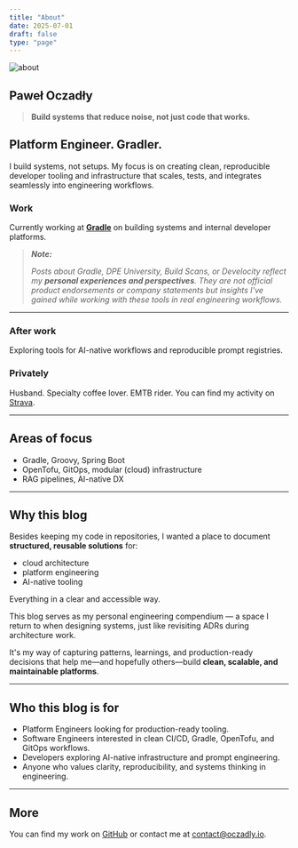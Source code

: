 ```yaml
---
title: "About"
date: 2025-07-01
draft: false
type: "page"
---
```


![about](/featured-image.jpeg)

## Paweł Oczadły

> **Build systems that reduce noise, not just code that works.**

## Platform Engineer. Gradler.

I build systems, not setups. My focus is on creating clean, reproducible developer tooling and infrastructure that scales, tests, and integrates seamlessly into engineering workflows.

### Work

Currently working at **[Gradle](https://gradle.org/)** on building systems and internal developer platforms.

> ***Note:***
>
> *Posts about Gradle, DPE University, Build Scans, or Develocity reflect my **personal experiences and perspectives**. They are not official product endorsements or company statements but insights I've gained while working with these tools in real engineering workflows.*

---

### After work

Exploring tools for AI-native workflows and reproducible prompt registries.

### Privately

Husband. Specialty coffee lover. EMTB rider. You can find my activity on [Strava](https://www.strava.com/athletes/67135909).

---

## Areas of focus

* Gradle, Groovy, Spring Boot
* OpenTofu, GitOps, modular (cloud) infrastructure
* RAG pipelines, AI-native DX

---

## Why this blog

Besides keeping my code in repositories, I wanted a place to document **structured, reusable solutions** for:

* cloud architecture
* platform engineering
* AI-native tooling

Everything in a clear and accessible way.

This blog serves as my personal engineering compendium — a space I return to when designing systems, just like revisiting ADRs during architecture work.

It's my way of capturing patterns, learnings, and production-ready decisions that help me—and hopefully others—build **clean, scalable, and maintainable platforms**.

---

## Who this blog is for

* Platform Engineers looking for production-ready tooling.
* Software Engineers interested in clean CI/CD, Gradle, OpenTofu, and GitOps workflows.
* Developers exploring AI-native infrastructure and prompt engineering.
* Anyone who values clarity, reproducibility, and systems thinking in engineering.

---

## More

You can find my work on [GitHub](https://github.com/paweloczadly) or contact me at [contact@oczadly.io](mailto:contact@oczadly.io).
